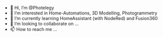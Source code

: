 - 👋 Hi, I’m @Photelegy
- 👀 I’m interested in Home-Automations, 3D Modelling, Photogrammetry
- 🌱 I’m currently learning HomeAssistant (with NodeRed) and Fusion360
- 💞️ I’m looking to collaborate on ...
- 📫 How to reach me ...

<!---
Photelegy/Photelegy is a ✨ special ✨ repository because its `README.md` (this file) appears on your GitHub profile.
You can click the Preview link to take a look at your changes.
--->
